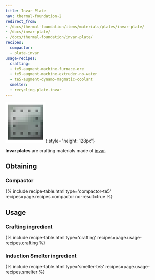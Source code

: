 ```yaml
---
title: Invar Plate
nav: thermal-foundation-2
redirect_from:
- /docs/thermal-foundation/items/materials/plates/invar-plate/
- /docs/invar-plate/
- /docs/thermal-foundation/invar-plate/
recipes:
  compactor:
  - plate-invar
usage-recipes:
  crafting:
  - te5-augment-machine-furnace-ore
  - te5-augment-machine-extruder-no-water
  - te5-augment-dynamo-magmatic-coolant
  smelter:
  - recycling-plate-invar
---
```


![Invar plate](/assets/images/thermal-foundation-2/plate-invar.png){:style="height: 128px"}


**Invar plates** are crafting materials made of [invar](/docs/thermal-foundation-2/invar-ingot/).


Obtaining
---------

### Compactor
{% include recipe-table.html type='compactor-te5' recipes=page.recipes.compactor no-result=true %}


Usage
-----

### Crafting ingredient
{% include recipe-table.html type='crafting' recipes=page.usage-recipes.crafting %}

### Induction Smelter ingredient
{% include recipe-table.html type='smelter-te5' recipes=page.usage-recipes.smelter %}
